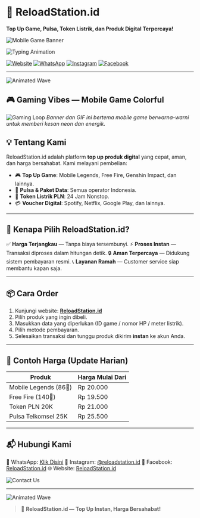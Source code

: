 # 🚀 ReloadStation.id

**Top Up Game, Pulsa, Token Listrik, dan Produk Digital Terpercaya!**

<!-- Banner GIF: Mobile game — colorful neon style -->

![Mobile Game Banner](https://media.giphy.com/media/w1OBpBd7kJqHrJnJ13/giphy.gif)

![Typing Animation](https://readme-typing-svg.herokuapp.com?size=22\&color=00BFFF\&width=800\&lines=💥+Top+Up+Game+Murah+dan+Cepat!;⚡+Token+Listrik+24+Jam+Nonstop;🎮+Mobile+Legends,+Free+Fire,+Genshin+Impact;💳+Voucher+Digital+Spotify,+Netflix,+Google+Play)

[![Website](https://img.shields.io/badge/🌐%20Website-ReloadStation.id-blue?style=for-the-badge\&logo=google-chrome\&logoColor=white)](https://reloadstation.id)
[![WhatsApp](https://media.giphy.com/media/4eflE02q7JX8Y/giphy.gif)](https://wa.me/6281234567890)
[![Instagram](https://media.giphy.com/media/j5hZW0mjLk8J5xAiUL/giphy.gif)](https://instagram.com/reloadstation.id)
[![Facebook](https://media.giphy.com/media/Y3nM5jYBtQ0pG/giphy.gif)](https://facebook.com/reloadstation.id)

---

<!-- Animated SVG Wave (source: andreasbm/readme) -->

![Animated Wave](https://raw.githubusercontent.com/andreasbm/readme/master/assets/wave.svg)

## 🎮 Gaming Vibes — Mobile Game Colorful

![Gaming Loop](https://media.giphy.com/media/3o7aD2saalBwwftBIY/giphy.gif)
*Banner dan GIF ini bertema mobile game berwarna-warni untuk memberi kesan neon dan energik.*

## 💡 Tentang Kami

ReloadStation.id adalah platform **top up produk digital** yang cepat, aman, dan harga bersahabat.
Kami melayani pembelian:

* 🎮 **Top Up Game**: Mobile Legends, Free Fire, Genshin Impact, dan lainnya.
* 📱 **Pulsa & Paket Data**: Semua operator Indonesia.
* 🔌 **Token Listrik PLN**: 24 Jam Nonstop.
* 💳 **Voucher Digital**: Spotify, Netflix, Google Play, dan lainnya.

---

## 🌟 Kenapa Pilih ReloadStation.id?

✅ **Harga Terjangkau** — Tanpa biaya tersembunyi.
⚡ **Proses Instan** — Transaksi diproses dalam hitungan detik.
🔒 **Aman Terpercaya** — Didukung sistem pembayaran resmi.
📞 **Layanan Ramah** — Customer service siap membantu kapan saja.

---

## 📦 Cara Order

1. Kunjungi website: **[ReloadStation.id](https://reloadstation.id)**
2. Pilih produk yang ingin dibeli.
3. Masukkan data yang diperlukan (ID game / nomor HP / meter listrik).
4. Pilih metode pembayaran.
5. Selesaikan transaksi dan tunggu produk dikirim **instan** ke akun Anda.

---

## 📜 Contoh Harga (Update Harian)

| Produk                | Harga Mulai Dari |
| --------------------- | ---------------- |
| Mobile Legends (86💎) | Rp 20.000        |
| Free Fire (140💎)     | Rp 19.500        |
| Token PLN 20K         | Rp 21.000        |
| Pulsa Telkomsel 25K   | Rp 25.500        |

---

## 📬 Hubungi Kami

📱 WhatsApp: [Klik Disini](https://wa.me/6281234567890)
📸 Instagram: [@reloadstation.id](https://instagram.com/reloadstation.id)
📘 Facebook: [ReloadStation.id](https://facebook.com/reloadstation.id)
🌐 Website: [ReloadStation.id](https://reloadstation.id)

![Contact Us](https://media.giphy.com/media/l0MYt5jPR6QX5pnqM/giphy.gif)

---

![Animated Wave](https://raw.githubusercontent.com/andreasbm/readme/master/assets/wave.svg)

> 💬 **ReloadStation.id — Top Up Instan, Harga Bersahabat!**
